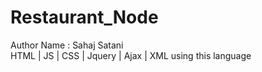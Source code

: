 # Restaurant_Node
Author Name : Sahaj Satani<br>
HTML | JS | CSS | Jquery | Ajax | XML using this language
